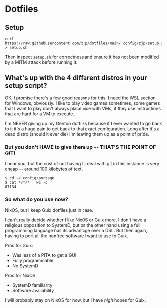 # Dotfiles

## Setup
```
curl https://raw.githubusercontent.com/zjp/dotfiles/main/.config/zjp/setup.sh > setup.sh
```

Then inspect `setup.sh` for correctness and ensure it has not been modified by
a MITM attack before running it.

## What's up with the 4 different distros in your setup script?
OK, I promise there's a few good reasons for this. I need the WSL section for
Windows, obviously. I like to play video games sometimes, some games that I want
to play don't always place nice with VMs, if they use instructions that are hard
for a VM to execute.

I'm NEVER giving up my Gentoo dotfiles because if I ever wanted to go back to it
it's a huge pain to get back to that exact configuration. Long after it's a dead
distro (should it ever die) I'm leaving them up as a point of pride.

### But you don't HAVE to give them up -- THAT'S THE POINT OF GIT!
I hear you, but the cost of not having to deal with git in this instance is very
cheap -- around 100 kilobytes of text.

```
$ cd ~/.config/portage
$ cat */*/* | wc -c
87134
```

### So what do you use now?
NixOS, but I keep Guix dotfiles just in case.

I can't really decide whether I like NixOS or Guix more. I don't have a
religious opposition to SystemD, but on the other hand using a full programming
language has its advantage over a DSL. But then again, having to port all the
nonfree software I want to use to Guix.

Pros for Guix:
- Was less of a PITA to get a GUI
- Fully programmable
- No SystemD

Pros for NixOS
- SystemD familiarity
- Software availability

I will probably stay on NixOS for now, but I have _high_ hopes for Guix.
